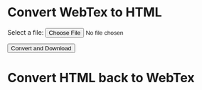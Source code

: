 <script src="https://ajax.googleapis.com/ajax/libs/jquery/3.4.1/jquery.min.js"></script>
<script src="https://cdn.jsdelivr.net/npm/file-saver@2.0.2/dist/FileSaver.min.js"></script>
<script src="https://cdnjs.cloudflare.com/ajax/libs/jszip/3.3.0/jszip.min.js"></script>
<script src="./webtexParser.js"></script>
<script src="./convert.js"></script>

# Convert WebTex to HTML

<label for="file1">Select a file:</label>
<input type="file" id="file1" name="file1"> 

<button onClick='convertWebTex2HTML();'>Convert and Download</button>

# Convert HTML back to WebTex